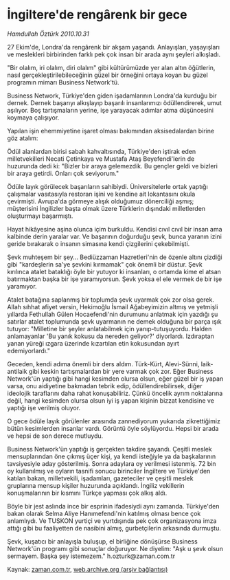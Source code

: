 # İngiltere'de rengârenk bir gece

*Hamdullah Öztürk 2010.10.31*

<td class="columnist-detail">
<p>27 Ekim'de, Londra'da rengârenk bir akşam yaşandı. Anlayışları, yaşayışları ve meslekleri birbirinden farklı pek çok insan bir arada aynı şeyleri alkışladı.</p>
<p><p>"Bir olalım, iri olalım, diri olalım" gibi kültürümüzde yer alan altın öğütlerin, nasıl gerçekleştirilebileceğinin güzel bir örneğini ortaya koyan bu güzel programın mimarı Business Network'tü.
<p>Business Network, Türkiye'den giden işadamlarının Londra'da kurduğu bir dernek. Dernek başarıyı alkışlayıp başarılı insanlarımızı ödüllendirerek, umut aşılıyor. Boş tartışmaların yerine, işe yarayacak adımlar atma düşüncesini koymaya çalışıyor.
<p>Yapılan işin ehemmiyetine işaret olması bakımından aksisedalardan birine göz atalım:
<p>Ödül alanlardan birisi sabah kahvaltısında, Türkiye'den iştirak eden milletvekilleri Necati Çetinkaya ve Mustafa Ataş Beyefendi'lerin de huzurunda dedi ki: "Bizler bir araya gelemezdik. Bu gençler geldi ve bizleri bir araya getirdi. Onları çok seviyorum."
<p>Ödüle layık görülecek başarıların sahibiydi. Üniversitelerle ortak yaptığı çalışmalar vasıtasıyla restoran işini ve kendine ait lokantasını okula çevirmişti. Avrupa'da görmeye alışık olduğumuz dönerciliği aşmış; müşterisini İngilizler başta olmak üzere Türklerin dışındaki milletlerden oluşturmayı başarmıştı.
<p>Hayat hikâyesine aşina olunca içim burkuldu. Kendisi cıvıl cıvıl bir insan ama kalbinde derin yaralar var. Ve başarının doğurduğu şevk, bunca yaranın izini geride bırakarak o insanın simasına kendi çizgilerini çekebilmişti.
<p>Şevk muhteşem bir şey... Bediüzzaman Hazretleri'nin de özenle altını çizdiği gibi "kardeşlerin sa'ye şevkini kırmamak" çok önemli bir düstur. Şevk kırılınca atalet bataklığı öyle bir yutuyor ki insanları, o ortamda kime el atsan batırmaktan başka bir işe yaramıyorsun. Şevk yoksa el ele vermek de bir işe yaramıyor.
<p>Atalet batağına saplanmış bir toplumda şevk uyarmak çok zor olsa gerek. Allah sıhhat afiyet versin, Hekimoğlu İsmail Ağabeyimizin altmış ve yetmişli yıllarda Fethullah Gülen Hocaefendi'nin durumunu anlatmak için yazdığı şu satırlar atalet toplumunda şevk uyarmanın ne demek olduğuna bir parça ışık tutuyor: "Milletine bir şeyler anlatabilmek için yanıp-tutuşuyordu. Halden anlamayanlar 'Bu yanık kokusu da nereden geliyor?' diyorlardı. Izdıraptan yanan yüreği ızgara üzerinde kızartılan etin kokusundan ayırt edemiyorlardı."
<p>Geceden, kendi adıma önemli bir ders aldım. Türk-Kürt, Alevi-Sünni, laik-antilaik gibi keskin tartışmalardan bir yere varmak çok zor. Eğer Business Network'ün yaptığı gibi hangi kesimden olursa olsun, eğer güzel bir iş yapan varsa, onu aidiyetine bakmadan tebrik edip, ödüllendirebilirsek, diğer ideolojik taraflarını daha rahat konuşabiliriz. Çünkü öncelik ayrım noktalarına değil, hangi kesimden olursa olsun iyi iş yapan kişinin bizzat kendisine ve yaptığı işe verilmiş oluyor.
<p>O gece ödüle layık görülenler arasında zannediyorum yukarıda zikrettiğimiz bütün kesimlerden insanlar vardı. Görüntü öyle söylüyordu. Hepsi bir arada ve hepsi de son derece mutluydu.
<p>Business Network'ün yaptığı iş gerçekten takdire şayandı. Çeşitli meslek mensuplarından öne çıkmış üçer kişi, ya kendi isteğiyle ya da başkalarının tavsiyesiyle aday gösterilmiş. Sonra adaylara oy verilmesi istenmiş. 72 bin oy kullanılmış ve oyların tasnifi sonucu birinciler İngiltere ve Türkiye'den katılan bakan, milletvekili, işadamları, gazeteciler ve çeşitli meslek gruplarına mensup kişiler huzurunda açıklandı. İngiliz vekillerin konuşmalarının bir kısmını Türkçe yapması çok alkış aldı.
<p>Böyle bir jest aslında ince bir esprinin ifadesiydi aynı zamanda. Türkiye'den bakan olarak Selma Aliye Hanımefendi'nin katılmış olması bence çok anlamlıydı. Ve TUSKON yurtiçi ve yurtdışında pek çok organizasyona imza attığı gibi bu faaliyetten de nasibini almış, gurbetçilerin arkasında durmuştu.
<p>Şevk, kuşatıcı bir anlayışla buluşup, el birliğine dönüşürse Business Network'ün programı gibi sonuçlar doğuruyor. Ne diyelim: "Aşk u şevk olsun sermayem. Başka şey istemezem." h.ozturk@zaman.com.tr</p>
<a href="http://web.archive.org/web/20101205153245/mailto:h.ozturk@zaman.com.tr">
</a></p></p></p></p></p></p></p></p></p></p></p></p></p></td>

Kaynak: [zaman.com.tr](http://zaman.com.tr/yazar.do?yazino=1046976), [web.archive.org (arşiv bağlantısı)](http://web.archive.org/web/20101205153245/http://www.zaman.com.tr:80/yazar.do?yazino=1046976)
